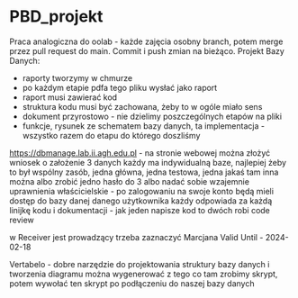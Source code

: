 # PBD_projekt

Praca analogiczna do oolab - każde zajęcia osobny branch, potem merge przez pull request do main.
Commit i push zmian na bieżąco.
Projekt Bazy Danych:
- raporty tworzymy w chmurze 
- po każdym etapie pdfa tego pliku wysłać jako raport
- raport musi zawierać kod
- struktura kodu musi być zachowana, żeby to w ogóle miało sens
- dokument przyrostowo - nie dzielimy poszczególnych etapów na pliki
- funkcje, rysunek ze schematem bazy danych, ta implementacja - wszystko razem do etapu do którego doszliśmy

https://dbmanage.lab.ii.agh.edu.pl - na stronie webowej można złożyć wniosek o założenie 3 danych
każdy ma indywidualną baze, najlepiej żeby to był wspólny zasób, jedna główna, jedna testowa, jedna jakaś tam inna
można albo zrobić jedno hasło do 3
albo nadać sobie wzajemnie uprawnienia właścicielskie - po zalogowaniu na swoje konto będą mieli dostęp do 
bazy danej danego użytkownika
każdy odpowiada za każdą linijkę kodu i dokumentacji - jak jeden napisze kod to dwóch robi code review

w Receiver jest prowadzący trzeba zaznaczyć Marcjana
Valid Until - 2024-02-18

Vertabelo - dobre narzędzie do projektowania struktury bazy danych i tworzenia diagramu
można wygenerować z tego co tam zrobimy skrypt, potem wywołać ten skrypt po podłączeniu do naszej bazy danych